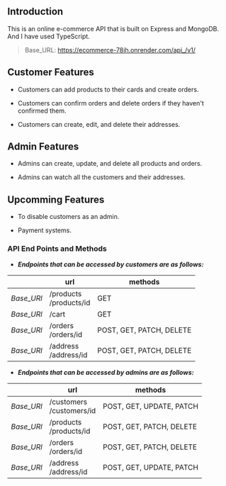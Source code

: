 ## Introduction

This is an online e-commerce API that is built on Express and MongoDB. And I have used TypeScript.

> Base_URL: https://ecommerce-78ih.onrender.com/api_/v1/

## Customer Features

- Customers can add products to their cards and create orders.

- Customers can confirm orders and delete orders if they haven't confirmed them.

- Customers can create, edit, and delete their addresses.

## Admin Features

- Admins can create, update, and delete all products and orders.

- Admins can watch all the customers and their addresses.

## Upcomming Features

- To disable customers as an admin.

- Payment systems. 

### API End Points and Methods

- ***Endpoints that can be accessed by customers are as follows:***


|                |url                          |methods                        
|----------------|-------------------------------|------------------------
|*Base_URl*     |/products <br> /products/id      | GET
|*Base_URl*        |/cart            |GET          |
|*Base_URl*        |/orders <br>   /orders/id    |POST, GET, PATCH, DELETE|
|*Base_URl*        |/address <br>   /address/id <space>    |POST, GET, PATCH, DELETE|

- ***Endpoints that can be accessed by admins are as follows:***


|                |url                          |methods                        |
|----------------|-------------------------------|------------------------
*Base_URl*        |/customers <br>   /customers/id  |POST, GET, UPDATE, PATCH|
|*Base_URl*     |/products <br> /products/id      | POST, GET, PATCH, DELETE|
|*Base_URl*        |/orders <br>   /orders/id    |POST, GET, PATCH, DELETE|
|*Base_URl*        |/address <br>   /address/id <space>    |POST, GET, UPDATE, PATCH|
